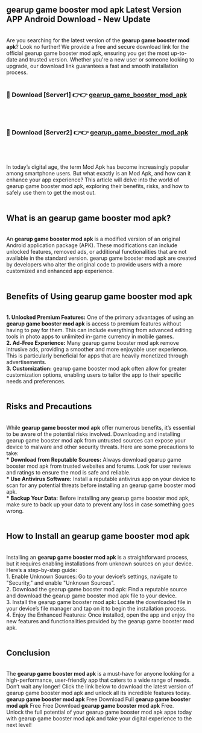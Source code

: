 ## gearup game booster mod apk Latest Version APP Android Download - New Update
<br>
Are you searching for the latest version of the <strong>gearup game booster mod apk</strong>? Look no further! We provide a free and secure download link for the official gearup game booster mod apk, ensuring you get the most up-to-date and trusted version. Whether you're a new user or someone looking to upgrade, our download link guarantees a fast and smooth installation process.
<br>
<br>
<h3>🔴 Download [Server1] 👉👉 <a href="https://modyolo.store/gearup+game+booster+mod+apk">gearup_game_booster_mod_apk</a></h3><br>
<br>
<h3>🔴 Download [Server2] 👉👉 <a href="https://modyolo.store/gearup+game+booster+mod+apk">gearup_game_booster_mod_apk</a></h3><br>
<br>
<br>
In today’s digital age, the term Mod Apk has become increasingly popular among smartphone users. But what exactly is an Mod Apk, and how can it enhance your app experience? This article will delve into the world of gearup game booster mod apk, exploring their benefits, risks, and how to safely use them to get the most out.
<br>
<br>
<h2>What is an gearup game booster mod apk?</h2>
<br>
An <strong>gearup game booster mod apk</strong> is a modified version of an original Android application package (APK). These modifications can include unlocked features, removed ads, or additional functionalities that are not available in the standard version. gearup game booster mod apk are created by developers who alter the original code to provide users with a more customized and enhanced app experience.
<br>
<br>
<h2>Benefits of Using gearup game booster mod apk</h2>
<br>
<strong> 1. Unlocked Premium Features:</strong> One of the primary advantages of using an <strong>gearup game booster mod apk</strong> is access to premium features without having to pay for them. This can include everything from advanced editing tools in photo apps to unlimited in-game currency in mobile games.
<br>
<strong> 2. Ad-Free Experience:</strong> Many gearup game booster mod apk remove intrusive ads, providing a smoother and more enjoyable user experience. This is particularly beneficial for apps that are heavily monetized through advertisements.
<br>
<strong> 3. Customization:</strong> gearup game booster mod apk often allow for greater customization options, enabling users to tailor the app to their specific needs and preferences.
<br>
<br>
<h2>Risks and Precautions</h2>
<br>
While <strong>gearup game booster mod apk</strong> offer numerous benefits, it’s essential to be aware of the potential risks involved. Downloading and installing gearup game booster mod apk from untrusted sources can expose your device to malware and other security threats. Here are some precautions to take:
<br>
<strong> * Download from Reputable Sources:</strong> Always download gearup game booster mod apk from trusted websites and forums. Look for user reviews and ratings to ensure the mod is safe and reliable.
<br>
<strong> * Use Antivirus Software:</strong> Install a reputable antivirus app on your device to scan for any potential threats before installing an gearup game booster mod apk.
<br>
<strong> * Backup Your Data:</strong> Before installing any gearup game booster mod apk, make sure to back up your data to prevent any loss in case something goes wrong.
<br>
<br>
<h2>How to Install an gearup game booster mod apk</h2>
<br>
Installing an <strong>gearup game booster mod apk</strong> is a straightforward process, but it requires enabling installations from unknown sources on your device. Here’s a step-by-step guide:
<br>
 1. Enable Unknown Sources: Go to your device’s settings, navigate to "Security," and enable "Unknown Sources".
<br>
 2. Download the gearup game booster mod apk: Find a reputable source and download the gearup game booster mod apk file to your device.
<br>
 3. Install the gearup game booster mod apk: Locate the downloaded file in your device’s file manager and tap on it to begin the installation process.
<br>
 4. Enjoy the Enhanced Features: Once installed, open the app and enjoy the new features and functionalities provided by the gearup game booster mod apk.
<br>
<br>
<h2><strong>Conclusion</strong></h2>
<br>
The <strong>gearup game booster mod apk</strong> is a must-have for anyone looking for a high-performance, user-friendly app that caters to a wide range of needs. Don’t wait any longer! Click the link below to download the latest version of gearup game booster mod apk and unlock all its incredible features today.
<br>
<strong>gearup game booster mod apk</strong> Free Download Full <strong>gearup game booster mod apk</strong> Free Free Download <strong>gearup game booster mod apk</strong> Free.
<br>
Unlock the full potential of your gearup game booster mod apk apps today with gearup game booster mod apk and take your digital experience to the next level!